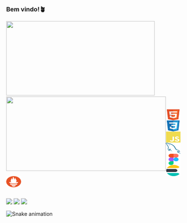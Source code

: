 ### Bem vindo!🪴


<div>
  <img  height="200" width="400em" src="https://github-readme-stats.vercel.app/api?username=GuilhemeBorin&show_icons=true&theme=dark&include_all_commits=true&count_private=true"/>
  <img  align="left" height="200" width="430em"  src="https://github-readme-stats.vercel.app/api/top-langs/?username=GuilhemeBorin&layout=compact&langs_count=16&theme=dark"/>
</div>
<br>

<div style="display: inline_block"><br>
  <img align="center" alt="Borin-HTML" height="30" width="40" src="https://raw.githubusercontent.com/devicons/devicon/master/icons/html5/html5-original.svg">
  <img align="center" alt="Borin-CSS" height="30" width="40" src="https://raw.githubusercontent.com/devicons/devicon/master/icons/css3/css3-original.svg">
  <img align="center" alt="Borin-JS" height="30" width="40" src="https://raw.githubusercontent.com/devicons/devicon/master/icons/javascript/javascript-plain.svg">
  <img align="center" alt="Borin-Mysql" height="30" width="40" src= "https://raw.githubusercontent.com/devicons/devicon/master/icons/mysql/mysql-original.svg">
  <img align="center" alt="Borin-Figma" height="30" width="40" src= "https://raw.githubusercontent.com/devicons/devicon/master/icons/figma/figma-original.svg">
  <img align="center" alt="Borin-ElasticSearch" height="30" width="40" src= "https://raw.githubusercontent.com/devicons/devicon/master/icons/elasticsearch/elasticsearch-original.svg">
  <img align="center" alt="Borin-Prometheus" height="30" width="40" src= "https://raw.githubusercontent.com/devicons/devicon/master/icons/prometheus/prometheus-original.svg">
  

</div>

 ##

<div> 
  <a href="https://instagram.com/gborin_" target="_blank"><img src="https://img.shields.io/badge/-Instagram-%23E4405F?style=for-the-badge&logo=instagram&logoColor=white" target="_blank"></a>
  <a href ="mailto:guilhermerbg2004@gmail.com"><img src="https://img.shields.io/badge/-Gmail-%23333?style=for-the-badge&logo=gmail&logoColor=white" target="_blank"></a>
  <a href="https://www.linkedin.com/in/guilherme-borin-galeno-90a940226" target="_blank"><img src="https://img.shields.io/badge/-LinkedIn-%230077B5?style=for-the-badge&logo=linkedin&logoColor=white" target="_blank"></a> 
</div>

![Snake animation](https://github.com/LuigiGF/LuigiGF/blob/output/github-contribution-grid-snake.svg)
